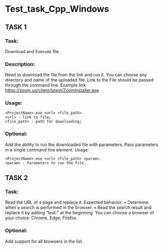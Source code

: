 # Test_task_Cpp_Windows
## TASK 1
### Task:
Download and Execute file.
### Description:
Need to download the file from the link and run it. You can choose any directory and name of the uploaded file. Link to the File should be passed through the command line. 
Example link: https://zoom.us/client/latest/ZoomInstaller.exe
### Usage:
```
<ProjectName>.exe <url> <file_path>.
<url> - link to file;
<file_path> - path for downloading;
```

### Optional:
Add the ability to run the downloaded file with parameters. Pass parameters in a single command line element.
Usage: 
```
<ProjectName>.exe <url> <file_path> <param>.
<param> - Parameters to run the file.
```




## TASK 2
### Task: 
Read the URL of a page and replace it.
Expected behavior: 
•	Determine when a search is performed in the browser. 
•	Read the search result and replace it by adding "test:" at the beginning.
You can choose a browser of your choice: Chrome, Edge, Firefox.

### Optional:  
Add support for all browsers in the list.
